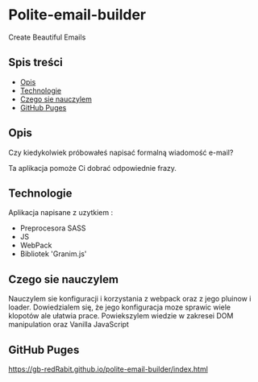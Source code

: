 # Polite-email-builder
 Create Beautiful Emails

## Spis treści
* [Opis](#opis)
* [Technologie](#technologie)
* [Czego sie nauczylem](#czego-sie-nauczylem)
* [GitHub Puges](#github-puges)

## Opis
Czy kiedykolwiek próbowałeś napisać formalną wiadomość e-mail?

Ta aplikacja pomoże Ci dobrać odpowiednie frazy.

## Technologie
Aplikacja napisane z uzytkiem :
- Preprocesora SASS
- JS
- WebPack
- Bibliotek 'Granim.js'

## Czego sie nauczylem
 Nauczylem sie konfiguracji i korzystania z webpack oraz z jego pluinow i loader.
 Dowiedzialem się, że jego konfiguracja moze sprawic wiele klopotów ale ułatwia prace.
 Powiekszylem wiedzie w zakresei DOM manipulation oraz Vanilla JavaScript 

## GitHub Puges

https://gb-redRabit.github.io/polite-email-builder/index.html
